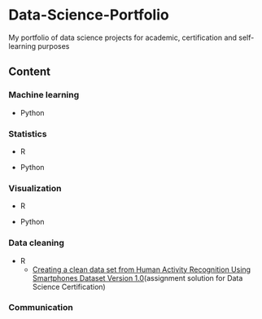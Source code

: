 # Data-Science-Portfolio
My portfolio of data science projects for academic, certification and self-learning purposes 

## Content

### Machine learning

* Python

### Statistics

* R

* Python

### Visualization

* R

* Python


### Data cleaning 
 
* R 
  + [Creating a clean data set from Human Activity Recognition Using Smartphones Dataset Version 1.0](https://github.com/volhaleusha/Data-Science-Specialization-Projects/tree/master/Getting-and-Clearning-Data-Assignment)(assignment solution for Data Science Certification)  
  
### Communication






